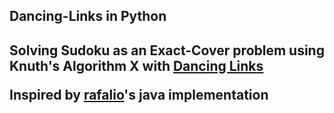 <h2>Dancing-Links in Python<h2>
  
Solving Sudoku as an Exact-Cover problem using Knuth's Algorithm X with [Dancing Links](https://www.ocf.berkeley.edu/~jchu/publicportal/sudoku/0011047.pdf)

Inspired by [rafalio](https://github.com/rafalio/dancing-links-java)'s java implementation